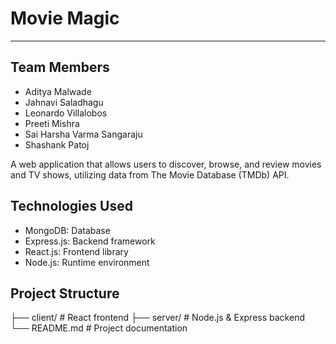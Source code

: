 # Movie Magic

---

## Team Members

- Aditya Malwade
- Jahnavi Saladhagu
- Leonardo Villalobos
- Preeti Mishra
- Sai Harsha Varma Sangaraju
- Shashank Patoj

A web application that allows users to discover, browse, and review movies and TV shows, utilizing data from The Movie Database (TMDb) API.

## Technologies Used

- MongoDB: Database
- Express.js: Backend framework
- React.js: Frontend library
- Node.js: Runtime environment

## Project Structure

├── client/ # React frontend
├── server/ # Node.js & Express backend
└── README.md # Project documentation
